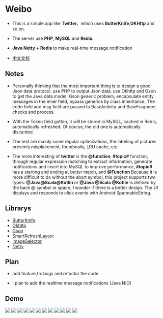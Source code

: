 # Weibo
 
- This is a simple app like **Twitter**，which uses **ButterKnife**,**OKHttp** and so on.

- The server use **PHP**, **MySQL** and **Redis**.

- **Java Netty** + **Redis** to make real-time message notification

- [中文文档](https://github.com/dingdangmao123/weibo/blob/master/README.md)



## Notes

- Personally thinking that the most important thing is to design a good Json data protocol, use PHP to output Json data, use Okhttp and Gson to get the Java data model, Gson generic problem, encapsulate entity messages in the inner field, bypass generics by class inheritance, The code field and msg field are passed to BaseActivity and BaseFragment checks and process.

- With the Token field gotten, it will be stored in MySQL, cached in Redis, automatically refreshed. Of course, the old one is automatically discarded.

- The rest are mainly some regular optimizations, the labeling of pictures prevents misplacement, thumbnails, LRU cache, etc.

- The more interesting of **twitter** is the **@function**, **#topic#** function, through regular expression matching to extract information, generate notifications and insert into MySQL to improve performance, **#topic#** has a starting and ending #, better match, and **@Function** Because it is more difficult to do without the abort symbol, this project supports two types: **@Java@Scala@Kotlin** or **@Java @Scala @Kotlin** is defined by the back @ symbol or space, I wonder if there is a better design. The UI displays and responds to click events with Android SpannableString.



## Librarys

- [ButterKnife](https://github.com/JakeWharton/butterknife)
- [Okhttp](https://github.com/square/okhttp)
- [Gson](https://github.com/google/gson)
- [SmartRefreshLayout](https://github.com/scwang90/SmartRefreshLayout)
- [ImageSelector](https://github.com/smuyyh/ImageSelector)
- [Netty](https://github.com/netty/netty)


## Plan

- add feature,fix bugs and refactor the code.

- I plan to add the realtime message notifications (Java NIO)



## Demo

![](https://github.com/dingdangmao123/weico/blob/master/demo/11.png) ![](https://github.com/dingdangmao123/weico/blob/master/demo/12.png) ![](https://github.com/dingdangmao123/weico/blob/master/demo/13.png) ![](https://github.com/dingdangmao123/weico/blob/master/demo/1.png) ![](https://github.com/dingdangmao123/weico/blob/master/demo/2.png) ![](https://github.com/dingdangmao123/weico/blob/master/demo/3.png) ![](https://github.com/dingdangmao123/weico/blob/master/demo/4.png) ![](https://github.com/dingdangmao123/weico/blob/master/demo/5.png) ![](https://github.com/dingdangmao123/weico/blob/master/demo/6.png) ![](https://github.com/dingdangmao123/weico/blob/master/demo/7.png) ![](https://github.com/dingdangmao123/weico/blob/master/demo/8.png) ![](https://github.com/dingdangmao123/weico/blob/master/demo/9.png)



